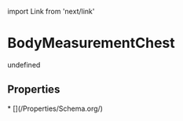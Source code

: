 import Link from 'next/link'
# BodyMeasurementChest

undefined

## Properties

<Grid>
* [](/Properties/Schema.org/)

</Grid>

